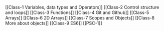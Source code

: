 [[Class-1 Variables, data types and Operators]]
[[Class-2 Control structure and loops]]
[[Class-3 Functions]]
[[Class-4 Git and Github]]
[[Class-5 Arrays]]
[[Class-6 2D Arrays]]
[[Class-7 Scopes and Objects]]
[[Class-8 More about objects]]
[[Class-9 ES6]]
[[PSC-1]]
